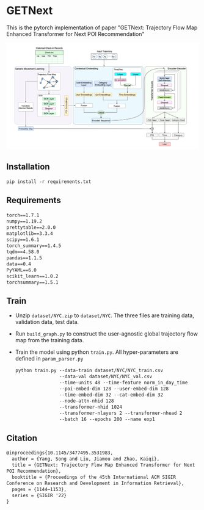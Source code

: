 # GETNext

This is the pytorch implementation of paper "GETNext: Trajectory Flow Map Enhanced Transformer for Next POI
Recommendation"

![model-structure](figures/model-structure.png)

## Installation

```
pip install -r requirements.txt
```

## Requirements

```
torch==1.7.1
numpy==1.19.2
prettytable==2.0.0
matplotlib==3.3.4
scipy==1.6.1
torch_summary==1.4.5
tqdm==4.58.0
pandas==1.1.5
data==0.4
PyYAML==6.0
scikit_learn==1.0.2
torchsummary==1.5.1
```

## Train

- Unzip `dataset/NYC.zip` to `dataset/NYC`. The three files are training data, validation data, test data.

- Run `build_graph.py` to construct the user-agnostic global trajectory flow map from the training data.

- Train the model using python `train.py`. All hyper-parameters are defined in `param_parser.py`

  ```
  python train.py --data-train dataset/NYC/NYC_train.csv
                  --data-val dataset/NYC/NYC_val.csv
                  --time-units 48 --time-feature norm_in_day_time
                  --poi-embed-dim 128 --user-embed-dim 128 
                  --time-embed-dim 32 --cat-embed-dim 32
                  --node-attn-nhid 128    
                  --transformer-nhid 1024
                  --transformer-nlayers 2 --transformer-nhead 2
                  --batch 16 --epochs 200 --name exp1
  ```

## Citation

```
@inproceedings{10.1145/3477495.3531983,
  author = {Yang, Song and Liu, Jiamou and Zhao, Kaiqi},
  title = {GETNext: Trajectory Flow Map Enhanced Transformer for Next POI Recommendation},
  booktitle = {Proceedings of the 45th International ACM SIGIR Conference on Research and Development in Information Retrieval},
  pages = {1144–1153},
  series = {SIGIR '22}
}

```


